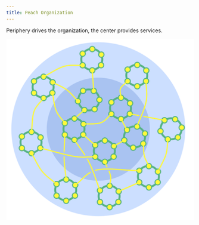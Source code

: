 ```yaml
---
title: Peach Organization
---
```



Periphery drives the organization, the center provides services.

![inline,fit](img/structural-patterns/peach-organization.png)